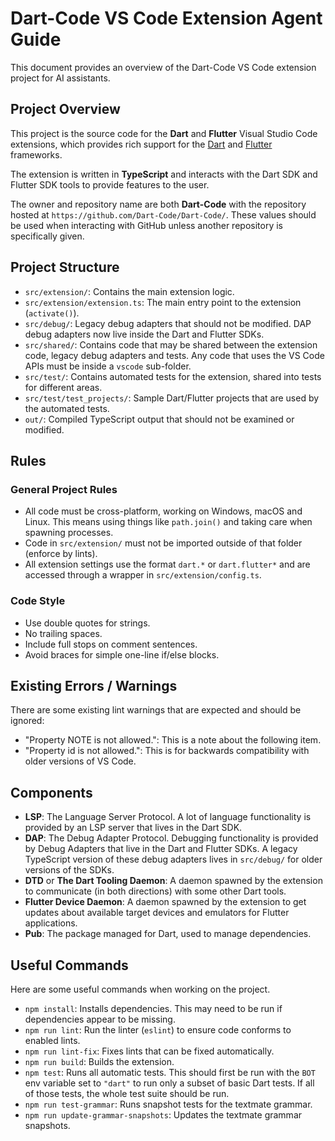 # Dart-Code VS Code Extension Agent Guide

This document provides an overview of the Dart-Code VS Code extension project for AI assistants.

## Project Overview

This project is the source code for the **Dart** and **Flutter** Visual Studio Code extensions, which provides rich support for the [Dart](https://dart.dev) and [Flutter](https://flutter.dev) frameworks.

The extension is written in **TypeScript** and interacts with the Dart SDK and Flutter SDK tools to provide features to the user.

The owner and repository name are both **Dart-Code** with the repository hosted at `https://github.com/Dart-Code/Dart-Code/`. These values should be used when interacting with GitHub unless another repository is specifically given.


## Project Structure

- `src/extension/`: Contains the main extension logic.
- `src/extension/extension.ts`: The main entry point to the extension (`activate()`).
- `src/debug/`: Legacy debug adapters that should not be modified. DAP debug adapters now live inside the Dart and Flutter SDKs.
- `src/shared/`: Contains code that may be shared between the extension code, legacy debug adapters and tests. Any code that uses the VS Code APIs must be inside a `vscode` sub-folder.
- `src/test/`: Contains automated tests for the extension, shared into tests for different areas.
- `src/test/test_projects/`: Sample Dart/Flutter projects that are used by the automated tests.
- `out/`: Compiled TypeScript output that should not be examined or modified.


## Rules

### General Project Rules

- All code must be cross-platform, working on Windows, macOS and Linux. This means using things like `path.join()` and taking care when spawning processes.
- Code in `src/extension/` must not be imported outside of that folder (enforce by lints).
- All extension settings use the format `dart.*` or `dart.flutter*` and are accessed through a wrapper in `src/extension/config.ts`.

### Code Style

- Use double quotes for strings.
- No trailing spaces.
- Include full stops on comment sentences.
- Avoid braces for simple one-line if/else blocks.


## Existing Errors / Warnings

There are some existing lint warnings that are expected and should be ignored:

- "Property NOTE is not allowed.": This is a note about the following item.
- "Property id is not allowed.": This is for backwards compatibility with older versions of VS Code.


## Components

- **LSP**: The Language Server Protocol. A lot of language functionality is provided by an LSP server that lives in the Dart SDK.
- **DAP**: The Debug Adapter Protocol. Debugging functionality is provided by Debug Adapters that live in the Dart and Flutter SDKs. A legacy TypeScript version of these debug adapters lives in `src/debug/` for older versions of the SDKs.
- **DTD** or **The Dart Tooling Daemon**: A daemon spawned by the extension to communicate (in both directions) with some other Dart tools.
- **Flutter Device Daemon**: A daemon spawned by the extension to get updates about available target devices and emulators for Flutter applications.
- **Pub**: The package managed for Dart, used to manage dependencies.


## Useful Commands

Here are some useful commands when working on the project.

- `npm install`: Installs dependencies. This may need to be run if dependencies appear to be missing.
- `npm run lint`: Run the linter (`eslint`) to ensure code conforms to enabled lints.
- `npm run lint-fix`: Fixes lints that can be fixed automatically.
- `npm run build`: Builds the extension.
- `npm test`: Runs all automatic tests. This should first be run with the `BOT` env variable set to `"dart"` to run only a subset of basic Dart tests. If all of those tests, the whole test suite should be run.
- `npm run test-grammar`: Runs snapshot tests for the textmate grammar.
- `npm run update-grammar-snapshots`: Updates the textmate grammar snapshots.
